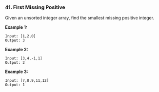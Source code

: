 ### 41. First Missing Positive

Given an unsorted integer array, find the smallest missing positive integer.

**Example 1:**

```
Input: [1,2,0]
Output: 3

```

**Example 2:**

```
Input: [3,4,-1,1]
Output: 2

```

**Example 3:**

```
Input: [7,8,9,11,12]
Output: 1
```